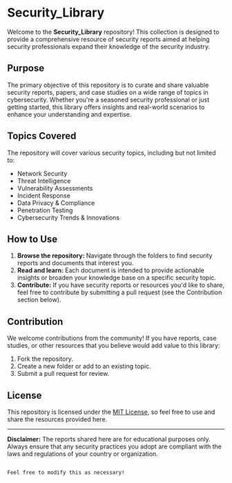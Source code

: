 # Security_Library

Welcome to the **Security_Library** repository! This collection is designed to provide a comprehensive resource of security reports aimed at helping security professionals expand their knowledge of the security industry.

## Purpose

The primary objective of this repository is to curate and share valuable security reports, papers, and case studies on a wide range of topics in cybersecurity. Whether you're a seasoned security professional or just getting started, this library offers insights and real-world scenarios to enhance your understanding and expertise.

## Topics Covered

The repository will cover various security topics, including but not limited to:

- Network Security
- Threat Intelligence
- Vulnerability Assessments
- Incident Response
- Data Privacy & Compliance
- Penetration Testing
- Cybersecurity Trends & Innovations

## How to Use

1. **Browse the repository:** Navigate through the folders to find security reports and documents that interest you.
2. **Read and learn:** Each document is intended to provide actionable insights or broaden your knowledge base on a specific security topic.
3. **Contribute:** If you have security reports or resources you'd like to share, feel free to contribute by submitting a pull request (see the Contribution section below).

## Contribution

We welcome contributions from the community! If you have reports, case studies, or other resources that you believe would add value to this library:

1. Fork the repository.
2. Create a new folder or add to an existing topic.
3. Submit a pull request for review.

## License

This repository is licensed under the [MIT License](LICENSE), so feel free to use and share the resources provided here.

---

**Disclaimer:** The reports shared here are for educational purposes only. Always ensure that any security practices you adopt are compliant with the laws and regulations of your country or organization.
```

Feel free to modify this as necessary!
